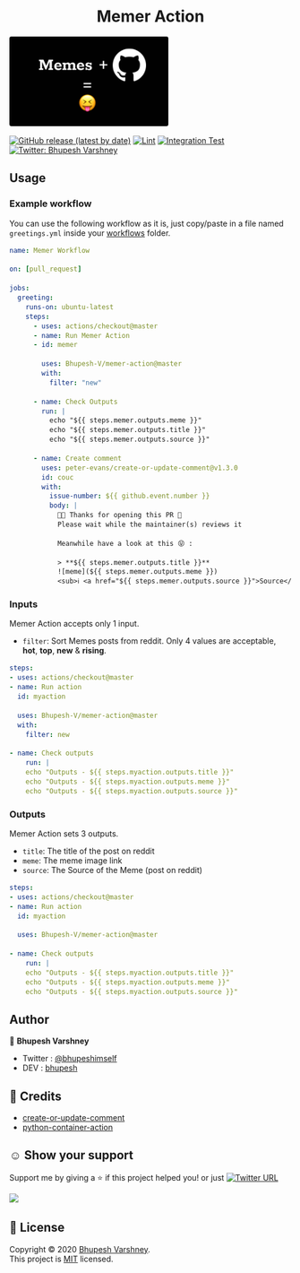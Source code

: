 <p align="center">
  <h1 align="center">Memer Action</h1>
  <a href=""><img src="images/header.png" alt="memer-action-logo" height="160"></a>
</p>

[![GitHub release (latest by date)](https://img.shields.io/github/v/release/bhupesh-v/memer-action?logo=GitHub)](https://github.com/Bhupesh-V/memer-action/releases) 
[![Lint](https://github.com/Bhupesh-V/memer-action/workflows/Lint/badge.svg?branch=master)](https://github.com/Bhupesh-V/memer-action/actions?query=workflow%3ALint)
[![Integration Test](https://github.com/Bhupesh-V/memer-action/workflows/Integration%20Test/badge.svg?branch=master)](https://github.com/Bhupesh-V/memer-action/actions?query=workflow%3A%22Integration+Test%22)
<a href="https://twitter.com/bhupeshimself">
  <img alt="Twitter: Bhupesh Varshney" src="https://img.shields.io/twitter/follow/bhupeshimself.svg?style=social" target="_blank" />
</a>


## Usage

### Example workflow

You can use the following workflow as it is, just copy/paste in a file named `greetings.yml` inside your [workflows](https://github.com/Bhupesh-V/memer-action/tree/master/.github/workflows) folder.

```yaml
name: Memer Workflow

on: [pull_request]

jobs:
  greeting:
    runs-on: ubuntu-latest
    steps:
      - uses: actions/checkout@master
      - name: Run Memer Action
      - id: memer

        uses: Bhupesh-V/memer-action@master
        with:
          filter: "new"

      - name: Check Outputs
        run: |
          echo "${{ steps.memer.outputs.meme }}"
          echo "${{ steps.memer.outputs.title }}"
          echo "${{ steps.memer.outputs.source }}"

      - name: Create comment
        uses: peter-evans/create-or-update-comment@v1.3.0
        id: couc
        with:
          issue-number: ${{ github.event.number }}
          body: |
            🎉🎉 Thanks for opening this PR 🤗
            Please wait while the maintainer(s) reviews it

            Meanwhile have a look at this 😝 :

            > **${{ steps.memer.outputs.title }}**
            ![meme](${{ steps.memer.outputs.meme }})
            <sub>ℹ️ <a href="${{ steps.memer.outputs.source }}">Source</a> [ Powered By 🔥 <a href="https://github.com/Bhupesh-V/memer-action">Memer Action</a> ]</sub>

```

### Inputs

Memer Action accepts only 1 input.

- `filter`: Sort Memes posts from reddit. Only 4 values are acceptable, **hot**, **top**, **new** & **rising**.

```yaml
steps:
- uses: actions/checkout@master
- name: Run action
  id: myaction

  uses: Bhupesh-V/memer-action@master
  with:
    filter: new

- name: Check outputs
    run: |
    echo "Outputs - ${{ steps.myaction.outputs.title }}"
    echo "Outputs - ${{ steps.myaction.outputs.meme }}"
    echo "Outputs - ${{ steps.myaction.outputs.source }}"
```

### Outputs

Memer Action sets 3 outputs.

- `title`: The title of the post on reddit
- `meme`: The meme image link
- `source`: The Source of the Meme (post on reddit)

```yaml
steps:
- uses: actions/checkout@master
- name: Run action
  id: myaction

  uses: Bhupesh-V/memer-action@master

- name: Check outputs
    run: |
    echo "Outputs - ${{ steps.myaction.outputs.title }}"
    echo "Outputs - ${{ steps.myaction.outputs.meme }}"
    echo "Outputs - ${{ steps.myaction.outputs.source }}"
```


## Author

👤 **Bhupesh Varshney**

- Twitter : [@bhupeshimself](https://twitter.com/bhupeshimself)
- DEV : [bhupesh](https://dev.to/bhupesh)

## 💙 Credits
- [create-or-update-comment](https://github.com/peter-evans/create-or-update-comment)
- [python-container-action](https://github.com/jacobtomlinson/python-container-action)

## ☺️ Show your support

Support me by giving a ⭐️ if this project helped you! or just [![Twitter URL](https://img.shields.io/twitter/url?label=Tweet%20Memer%20Action&logoColor=blue&style=social&url=https%3A%2F%2Ftwitter.com%2Fintent%2Ftweet%3Furl%3Dhttps%3A%2F%2Fgithub.com%2FBhupesh-V%2Fmemer-action%26text%3DA%2520GitHub%2520Action%2520for%2520programmer%2520memes%2520%3B%29)](https://twitter.com/intent/tweet?url=https://github.com/Bhupesh-V/memer-action&text=A%20GitHub%20Action%20for%20programmer%20memes)

<a href="https://www.patreon.com/bhupesh">
  <img src="https://c5.patreon.com/external/logo/become_a_patron_button@2x.png" width="160">
</a>

## 📝 License

Copyright © 2020 [Bhupesh Varshney](https://github.com/Bhupesh-V).<br />
This project is [MIT](https://github.com/Bhupesh-V/memer-action/blob/master/LICENSE) licensed.
